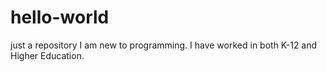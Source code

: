 # hello-world
just a repository
I am new to programming.  I have worked in both K-12 and Higher Education.
